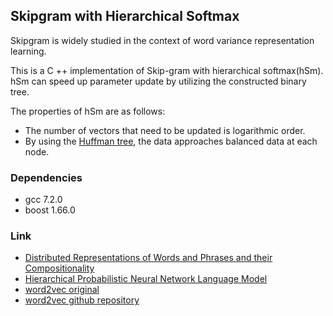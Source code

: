 ## Skipgram with Hierarchical Softmax
Skipgram is widely studied in the context of word variance representation learning.  

This is a C ++ implementation of Skip-gram with hierarchical softmax(hSm).  
hSm can speed up parameter update by utilizing the constructed binary tree.

The properties of hSm are as follows:
* The number of vectors that need to be updated is logarithmic order.
* By using the [Huffman tree](https://en.wikipedia.org/wiki/Huffman_coding), the data approaches balanced data at each node.

### Dependencies
* gcc 7.2.0
* boost 1.66.0

### Link
* [Distributed Representations of Words and Phrases and their Compositionality](http://papers.nips.cc/paper/5021-distributed-representations-of-words-and-phrases-and-their-compositionality)
* [Hierarchical Probabilistic Neural Network Language Model](https://pdfs.semanticscholar.org/39eb/fbb53b041b97332cd351886749c0395037fb.pdf#page=255)
* [word2vec original](https://code.google.com/archive/p/word2vec/)
* [word2vec github repository](https://github.com/dav/word2vec)
